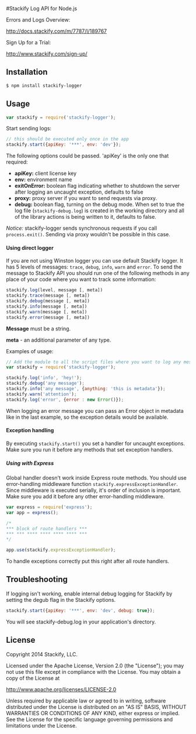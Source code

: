 #Stackify Log API for Node.js

Errors and Logs Overview:

http://docs.stackify.com/m/7787/l/189767

Sign Up for a Trial:

http://www.stackify.com/sign-up/

## Installation
```bash
$ npm install stackify-logger
```

## Usage

```js
var stackify = require('stackify-logger');
```
Start sending logs:
```js
// this should be executed only once in the app
stackify.start({apiKey: '***', env: 'dev'});
```
The following options could be passed. 'apiKey' is the only one that required:
* __apiKey:__ client license key
* __env:__ environment name
* __exitOnError:__ boolean flag indicating whether to shutdown the server after logging an uncaught exception, defaults to false
* __proxy:__ proxy server if you want to send requests via proxy.
* __debug:__ boolean flag, turning on the debug mode. When set to true the log file (`stackify-debug.log`) is created in the working directory and all of the library actions is being written to it, defaults to false.


*Notice:* stackify-logger sends synchronous requests if you call `process.exit()`. Sending via proxy wouldn't be possible in this case.

#### Using direct logger

If you are not using Winston logger you can use default Stackify logger. It has 5 levels of messages: `trace`, `debug`, `info`, `warn` and `error`. To send the message to Stackify API you should run one of the following methods in any place of your code where you want to track some information:
```js
stackify.log(level, message [, meta])
stackify.trace(message [, meta])
stackify.debug(message [, meta])
stackify.info(message [, meta])
stackify.warn(message [, meta])
stackify.error(message [, meta])
```

**Message** must be a string.

**meta** - an additional parameter of any type.

Examples of usage:
```js
// Add the module to all the script files where you want to log any messages.
var stackify = require('stackify-logger');

stackify.log('info', 'hey!');
stackify.debug('any message');
stackify.info('any message', {anything: 'this is metadata'});
stackify.warn('attention');
stackify.log('error', {error : new Error()});
```
When logging an error message you can pass an Error object in metadata like in the last example, so the exception details would be available.

#### Exception handling
By executing `stackify.start()` you set a handler for uncaught exceptions.
Make sure you run it before any methods that set exception handlers.

##### Using with Express
Global handler doesn't work inside Express route methods.
You should use error-handling middleware function `stackify.expressExceptionHandler`. Since middleware is executed serially, it's order of inclusion is important. Make sure you add it before any other error-handling middleware.

```js
var express = require('express');
var app = express();

/* 
*** block of route handlers ***
*** *** **** **** **** **** ***
*/

app.use(stackify.expressExceptionHandler);
```

To handle exceptions correctly put this right after all route handlers.

## Troubleshooting

If logging isn't working, enable internal debug logging for Stackify by setting the degub flag in the Stackify options.

```js
stackify.start({apiKey: '***', env: 'dev', debug: true});
```

You will see stackify-debug.log in your application's directory.

## License

Copyright 2014 Stackify, LLC.

Licensed under the Apache License, Version 2.0 (the "License");
you may not use this file except in compliance with the License.
You may obtain a copy of the License at

   http://www.apache.org/licenses/LICENSE-2.0

Unless required by applicable law or agreed to in writing, software
distributed under the License is distributed on an "AS IS" BASIS,
WITHOUT WARRANTIES OR CONDITIONS OF ANY KIND, either express or implied.
See the License for the specific language governing permissions and
limitations under the License.
